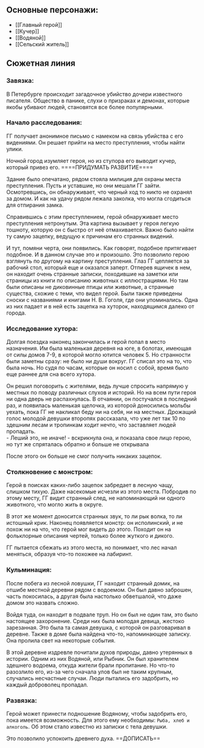 ## Основные персонажи:
- [[Главный герой]]
- [[Кучер]]
- [[Водяной]]
- [[Сельский житель]]

## Сюжетная линия
### **Завязка:**
В Петербурге происходит загадочное убийство дочери известного писателя. Общество в панике, слухи о призраках и демонах, которые якобы убивают людей, становятся все более популярными.
### **Начало расследования:**
ГГ получает анонимное письмо с намеком на связь убийства с его видениями. Он решает прийти на место преступления, чтобы найти улики.

Ночной город изумляет героя, но из ступора его выводит кучер, который привез его. 
====ПРИДУМАТЬ РАЗВИТИЕ====

Здание было опечатано, рядом стояла милиция для охраны места преступления. Пусть и уставшие, но они мешали ГГ зайти. Осмотревшись, он обнаруживает, что черный ход то никто не охранял за домом.  И как на удачу рядом лежала заколка, что могла сгодиться для отпирания замка.

Справившись с этим преступлением, герой обнаруживает место преступления нетронутым. Эта картина вызывает у героя легкую тошноту, которую он с быстро от неё отмахивается. Важно было найти ту самую зацепку, ведущую к причинам его странных видений.

И тут, помяни черта, они появились. Как говорят, подобное притягивает подобное. И в данном случае это и произошло. Это позволило герою взглянуть по другому на картину преступления. Глаз ГГ цепляется за рабочий стол, который еще и оказался заперт. Отперев ящичек в нем, он находит очень странные записки, походившие на заметки или страницы из книги по описанию животных с иллюстрациями. Но там были описаны не диковинные птицы или животные, а странные существа, схожие с теми, что видел герой. Были также приведены сноски с названиями и книгами Н. В. Гоголя, где они упоминались. Одна из них падает и в ней есть зацепка на хуторок, находящимся далеко от города.
### **Исследование хутора:**
Долгая поездка наконец закончилась и герой попал в место назначения. Им была маленькая деревня на юге, в болотах, имеющая от силы домов 7-9, в которой могло ютится человек 5. Но странности были заметны сразу: не было ни души вокруг. ГГ списал это на то, что была ночь. Но судя по часам, которые он носил с собой, время было еще раннее для сна всего хутора. 

Он решил поговорить с жителями, ведь лучше спросить напрямую у местных по поводу различных слухов и историй. Но на всем пути героя ни одна дверь не распахнулась. В отчаянии, он постучался в последний раз, и появилась маленькая щелочка, из которой доносились мольбы уехать, пока ГГ не накликал беду ни на себя, ни на местных. Дрожащий голос молодой девушки второпях рассказала, что уже лет так 10 по здешним лесам и тропинкам ходит нечто, что заставляет людей пропадать.  
\- Леший это, не иначе! - вскрикнула она, и показала свое лицо герою, но тут же спряталась обратно и больше не открывала 

После этого он больше не смог получить никаких зацепок.
### **Столкновение с монстром:**
Герой в поисках каких-либо зацепок забредает в лесную чащу, слишком тихую. Даже насекомые исчезли из этого места. Побродив по этому месту, ГГ видит странный след, не напоминающий ни одного животного, что могло жить в округе. 

В этот же момент доносится странных звук, то ли рык волка, то ли истошный крик. Наконец появляется монстр: он исполинский, и не похож ни на что, что герой мог видеть до этого. Походит он на фольклорные описания чертей, только более жуткого и дикого.

ГГ пытается сбежать из этого места, но понимает, что лес начал меняться, образуя что-то похожее на лабиринт. 
### **Кульминация:**
После побега из лесной ловушки, ГГ находит странный домик, на отшибе местной деревни рядом с водоемом. Он был давно заброшен, часть покосилась, а другая была настолько обветшалой, что даже домом это назвать сложно.

Войдя туда, он находит в подвале труп. Но он был не один там, это было настоящее захоронение. Среди них была молодая девица, жестоко зарезанная. Это была та самая девушка, с которой он разговаривал в деревне.
Также в доме была найдена что-то, напоминающее записку. Она пролила свет на некоторые события. 

В этой деревне издревле почитали духов природы, давно утерянных в истории. Одним из них Водяной, или Рыбник. Он был хранителем здешнего водоема, откуда жители брали пропитание. Но что-то разозлило его, из-за чего сначала улов был не таким крупным, случались несчастные случаи. Люди пытались его задобрить, но каждый доброволец пропадал.
### **Развязка:**
Герой может принести подношение Водяному, чтобы задобрить его, пока имеется возможность. Для этого ему необходимы: `Рыба, хлеб и алкоголь`. Об этом стало известно из записки с тела девушки. 

Это позволило успокоить древнего духа.
==ДОПИСАТЬ==